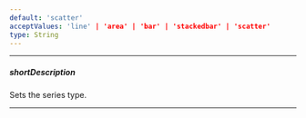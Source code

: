 ```yaml
---
default: 'scatter'
acceptValues: 'line' | 'area' | 'bar' | 'stackedbar' | 'scatter'
type: String
---
```

---
##### shortDescription
Sets the series type.

---
